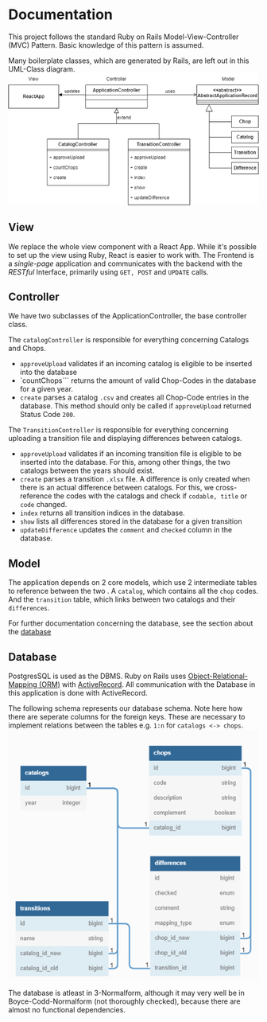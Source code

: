 # Documentation

This project follows the standard Ruby on Rails Model-View-Controller (MVC) Pattern. Basic knowledge of this pattern is assumed.

Many boilerplate classes, which are generated by Rails, are left out in this UML-Class diagram.
![uml-diagram](class_diagram.png)

## View

We replace the whole view component with a React App. While it's possible to set up the view using Ruby, React is easier to work with. The Frontend is a *single-page* application and communicates with the backend with the *RESTful* Interface, primarily using ```GET, POST``` and ```UPDATE``` calls. 

## Controller

We have two subclasses of the ApplicationController, the base controller class.

The `catalogController` is responsible for everything concerning Catalogs and Chops.

* `approveUpload` validates if an incoming catalog is eligible to be inserted into the database
* `countChops``` returns the amount of valid Chop-Codes in the database for a given year.
* `create` parses a catalog `.csv` and creates all Chop-Code entries in the database. This method should only be called if `approveUpload` returned Status Code `200`.

The `TransitionController` is responsible for everything concerning uploading a transition file and displaying differences between catalogs.

* `approveUpload` validates if an incoming transition file is eligible to be inserted into the database. For this, among other things, the two catalogs between the years should exist.
* `create` parses a transition `.xlsx` file. A difference is only created when there is an actual difference between catalogs. For this, we cross-reference the codes with the catalogs and check if `codable, title` or `code` changed. 
* `index` returns all transition indices in the database.
* `show` lists all differences stored in the database for a given transition
* `updateDifference` updates the `comment` and `checked` column in the database.

## Model

The application depends on 2 core models, which use 2 intermediate tables to reference between the two . A `catalog`, which contains all the `chop` codes. And the `transition` table, which links between two catalogs and their `differences`.

For further documentation concerning the database, see the section about the [database](#database)

## Database

PostgresSQL is used as the DBMS. Ruby on Rails uses [Object-Relational-Mapping (ORM)](https://en.wikipedia.org/wiki/Object%E2%80%93relational_mapping) with [ActiveRecord](https://guides.rubyonrails.org/active_record_basics.html). All communication with the Database in this application is done with ActiveRecord.

The following schema represents our database schema. Note here how there are seperate columns for the foreign keys. These are necessary to implement relations between the tables e.g.
`1:n` for `catalogs <-> chops`.
![database_schema](DB_Schema.png)

The database is atleast in 3-Normalform, although it may very well be in Boyce-Codd-Normalform (not thoroughly checked), because there are almost no functional dependencies.
